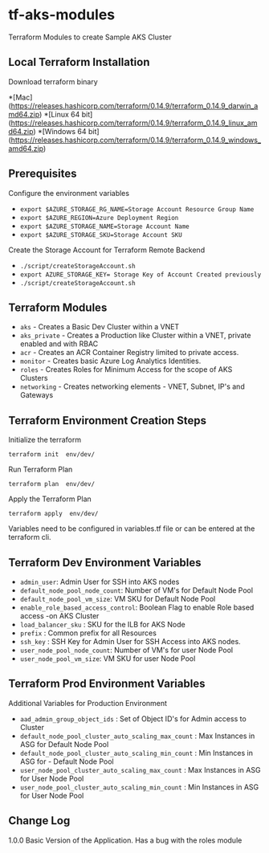 # tf-aks-modules
Terraform Modules to create Sample AKS Cluster


## Local Terraform Installation

Download terraform binary

*[Mac] (https://releases.hashicorp.com/terraform/0.14.9/terraform_0.14.9_darwin_amd64.zip)
*[Linux 64 bit] (https://releases.hashicorp.com/terraform/0.14.9/terraform_0.14.9_linux_amd64.zip)
*[Windows 64 bit] (https://releases.hashicorp.com/terraform/0.14.9/terraform_0.14.9_windows_amd64.zip)


## Prerequisites

Configure the environment variables


  - `export $AZURE_STORAGE_RG_NAME=Storage Account Resource Group Name`
  - `export $AZURE_REGION=Azure Deployment Region`
  - `export $AZURE_STORAGE_NAME=Storage Account Name`
  - `export $AZURE_STORAGE_SKU=Storage Account SKU`

Create the Storage Account for Terraform Remote Backend

  -  `./script/createStorageAccount.sh`
  -  `export AZURE_STORAGE_KEY= Storage Key of Account Created previously`
  -  `./script/createStorageAccount.sh`

## Terraform Modules

- `aks` - Creates a Basic Dev Cluster within a VNET
- `aks_private` - Creates a Production like Cluster within a VNET, private enabled and with RBAC
- `acr` - Creates an ACR Container Registry limited to private access.
- `monitor` - Creates basic Azure Log Analytics Identities.
- `roles` - Creates Roles for Minimum Access for the scope of AKS Clusters
- `networking` - Creates networking elements - VNET, Subnet, IP's and Gateways


## Terraform Environment Creation Steps

Initialize the terraform

``` terraform init  env/dev/ ```

Run Terraform Plan

``` terraform plan  env/dev/ ```

Apply the Terraform Plan

``` terraform apply  env/dev/ ```

Variables need to be configured in variables.tf file or can be entered at the terraform cli.

## Terraform Dev Environment Variables

- `admin_user`: Admin User for SSH into AKS nodes
- `default_node_pool_node_count`: Number of VM's for Default Node Pool
- `default_node_pool_vm_size`: VM SKU for Default Node Pool
- `enable_role_based_access_control`: Boolean Flag to enable Role based access -on AKS Cluster
- `load_balancer_sku` : SKU for the ILB for AKS Node
- `prefix` : Common prefix for all Resources
- `ssh_key` : SSH Key for Admin User for SSH Access into AKS nodes.
- `user_node_pool_node_count`: Number of VM's for user Node Pool
- `user_node_pool_vm_size`: VM SKU for user Node Pool

## Terraform Prod Environment Variables

Additional Variables for Production Environment

- `aad_admin_group_object_ids` : Set of Object ID's for Admin access to Cluster
- `default_node_pool_cluster_auto_scaling_max_count` : Max Instances in ASG for Default Node Pool
- `default_node_pool_cluster_auto_scaling_min_count` : Min Instances in ASG for - Default Node Pool
- `user_node_pool_cluster_auto_scaling_max_count` : Max Instances in ASG for User Node Pool
- `user_node_pool_cluster_auto_scaling_min_count` : Min Instances in ASG for User Node Pool

## Change Log

1.0.0 Basic Version of the Application. Has a bug with the roles module
